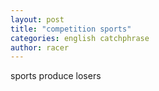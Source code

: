 ```yaml
---
layout: post
title: "competition sports"
categories: english catchphrase
author: racer
---
```


sports produce losers

